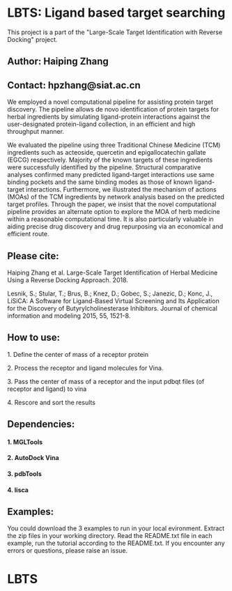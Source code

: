 # LBTS: Ligand based target searching

This project is a part of the "Large-Scale Target Identification with Reverse Docking" project. 

<h2>Author: Haiping Zhang</h2>
<h2>Contact: hpzhang@siat.ac.cn</h2>

<p>
We employed a novel computational pipeline for assisting protein target discovery. 
The pipeline allows de novo identification of protein targets for herbal ingredients 
by simulating ligand-protein interactions against the user-designated protein-ligand collection, 
in an efficient and high throughput manner. </p>
<p>
We evaluated the pipeline using three Traditional Chinese Medicine (TCM) ingredients 
such as acteoside, quercetin and epigallocatechin gallate (EGCG) respectively. 
Majority of the known targets of these ingredients were successfully identified by 
the pipeline. Structural comparative analyses confirmed many predicted ligand-target 
interactions use same binding pockets and the same binding modes as those of known 
ligand-target interactions. Furthermore, we illustrated the mechanism of actions 
(MOAs) of the TCM ingredients by network analysis based on the predicted target profiles. 
Through the paper, we insist that the novel computational pipeline provides an 
alternate option to explore the MOA of herb medicine within a reasonable computational time. 
It is also particularly valuable in aiding precise drug discovery and drug repurposing 
via an economical and efficient route. 
</p>

<h2>Please cite: </h2>
<p>Haiping Zhang et al. Large-Scale Target Identification of Herbal Medicine Using a Reverse Docking Approach. 2018. </p>
<p>Lesnik, S.; Stular, T.; Brus, B.; Knez, D.; Gobec, S.; Janezic, D.; Konc, J., LiSiCA: A Software for Ligand-Based 
Virtual Screening and Its Application for the Discovery of Butyrylcholinesterase Inhibitors. 
Journal of chemical information and modeling 2015, 55, 1521-8.</p>
			 
<h2>How to use:</h2>
<p> 1. Define the center of mass of a receptor protein </p>
<p> 2. Process the receptor and ligand molecules for Vina. </p>
<p> 3. Pass the center of mass of a receptor and the input pdbqt files (of receptor and ligand) to vina </p>
<p> 4. Rescore and sort the results </p>

## Dependencies:
#### 1. MGLTools
#### 2. AutoDock Vina
#### 3. pdbTools
#### 4. lisca

## Examples:
You could download the 3 examples to run in your local evironment. Extract the zip files in your working
directory. Read the README.txt file in each example, run the tutorial according to the README.txt. 
If you encounter any errors or questions, please raise an issue.

# LBTS
